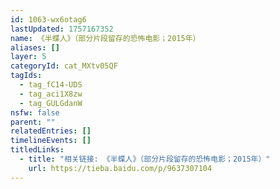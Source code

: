 ```yaml
---
id: 1063-wx6otag6
lastUpdated: 1757167352
name: 《半蝶人》（部分片段留存的恐怖电影；2015年）
aliases: []
layer: 5
categoryId: cat_MXtv05QF
tagIds:
  - tag_fC14-UDS
  - tag_aci1X8zw
  - tag_GULGdanW
nsfw: false
parent: ""
relatedEntries: []
timelineEvents: []
titledLinks:
  - title: "相关链接: 《半蝶人》（部分片段留存的恐怖电影；2015年）"
    url: https://tieba.baidu.com/p/9637307104
---
```


